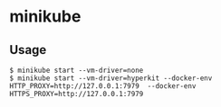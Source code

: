# minikube

## Usage
    $ minikube start --vm-driver=none
    $ minikube start --vm-driver=hyperkit --docker-env HTTP_PROXY=http://127.0.0.1:7979  --docker-env HTTPS_PROXY=http://127.0.0.1:7979